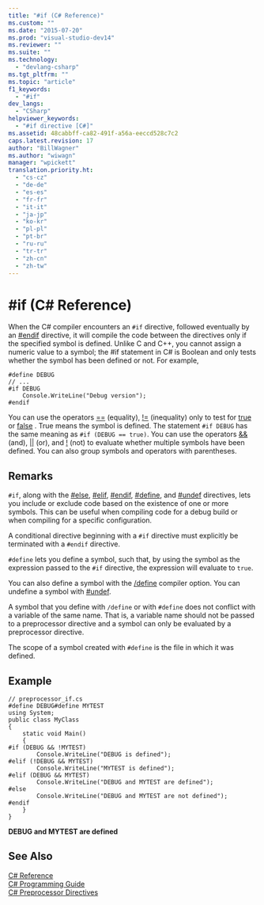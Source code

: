 ```yaml
---
title: "#if (C# Reference)"
ms.custom: ""
ms.date: "2015-07-20"
ms.prod: "visual-studio-dev14"
ms.reviewer: ""
ms.suite: ""
ms.technology: 
  - "devlang-csharp"
ms.tgt_pltfrm: ""
ms.topic: "article"
f1_keywords: 
  - "#if"
dev_langs: 
  - "CSharp"
helpviewer_keywords: 
  - "#if directive [C#]"
ms.assetid: 48cabbff-ca82-491f-a56a-eeccd528c7c2
caps.latest.revision: 17
author: "BillWagner"
ms.author: "wiwagn"
manager: "wpickett"
translation.priority.ht: 
  - "cs-cz"
  - "de-de"
  - "es-es"
  - "fr-fr"
  - "it-it"
  - "ja-jp"
  - "ko-kr"
  - "pl-pl"
  - "pt-br"
  - "ru-ru"
  - "tr-tr"
  - "zh-cn"
  - "zh-tw"
---
```

# #if (C# Reference)
When the C# compiler encounters an `#if` directive, followed eventually by an [#endif](../../../csharp\language-reference\preprocessor-directives/preprocessor-endif.md) directive, it will compile the code between the directives only if the specified symbol is defined.  Unlike C and C++, you cannot assign a numeric value to a symbol; the #if statement in C# is Boolean and only tests whether the symbol has been defined or not. For example,  
  
```  
#define DEBUG  
// ...  
#if DEBUG  
    Console.WriteLine("Debug version");  
#endif  
```  
  
 You can use the operators [==](../../../csharp\language-reference\operators/equality-comparison-operator.md) (equality), [!=](../../../csharp\language-reference\operators/not-equal-operator.md) (inequality) only to test for [true](../../../csharp\language-reference\keywords/true.md) or [false](../../../csharp\language-reference\keywords/false.md) . True means the symbol is defined. The statement `#if DEBUG` has the same meaning as `#if (DEBUG == true)`. You can use the operators [&&](../../../csharp\language-reference\operators/conditional-and-operator.md) (and), [&#124;&#124;](../../../csharp\language-reference\operators/conditional-or-operator.md) (or), and [!](../../../csharp\language-reference\operators/logical-negation-operator.md) (not) to evaluate whether multiple symbols have been defined. You can also group symbols and operators with parentheses.  
  
## Remarks  
 `#if`, along with the [#else](../../../csharp\language-reference\preprocessor-directives/preprocessor-else.md), [#elif](../../../csharp\language-reference\preprocessor-directives/preprocessor-elif.md), [#endif](../../../csharp\language-reference\preprocessor-directives/preprocessor-endif.md), [#define](../../../csharp\language-reference\preprocessor-directives/preprocessor-define.md), and [#undef](../../../csharp\language-reference\preprocessor-directives/preprocessor-undef.md) directives, lets you include or exclude code based on the existence of one or more symbols. This can be useful when compiling code for a debug build or when compiling for a specific configuration.  
  
 A conditional directive beginning with a `#if` directive must explicitly be terminated with a `#endif` directive.  
  
 `#define` lets you define a symbol, such that, by using the symbol as the expression passed to the `#if` directive, the expression will evaluate to `true`.  
  
 You can also define a symbol with the [/define](../../../csharp\language-reference\compiler-options/define-compiler-option.md) compiler option. You can undefine a symbol with [#undef](../../../csharp\language-reference\preprocessor-directives/preprocessor-undef.md).  
  
 A symbol that you define with `/define` or with `#define` does not conflict with a variable of the same name. That is, a variable name should not be passed to a preprocessor directive and a symbol can only be evaluated by a preprocessor directive.  
  
 The scope of a symbol created with `#define` is the file in which it was defined.  
  
## Example  
  
```  
// preprocessor_if.cs  
#define DEBUG#define MYTEST  
using System;  
public class MyClass   
{  
    static void Main()   
    {  
#if (DEBUG && !MYTEST)  
        Console.WriteLine("DEBUG is defined");  
#elif (!DEBUG && MYTEST)  
        Console.WriteLine("MYTEST is defined");  
#elif (DEBUG && MYTEST)  
        Console.WriteLine("DEBUG and MYTEST are defined");  
#else  
        Console.WriteLine("DEBUG and MYTEST are not defined");  
#endif  
    }  
}  
```  
  
 **DEBUG and MYTEST are defined**   
## See Also  
 [C# Reference](../../../csharp\language-reference/index.md)   
 [C# Programming Guide](../../../csharp\programming-guide/index.md)   
 [C# Preprocessor Directives](../../../csharp\language-reference\preprocessor-directives/index.md)